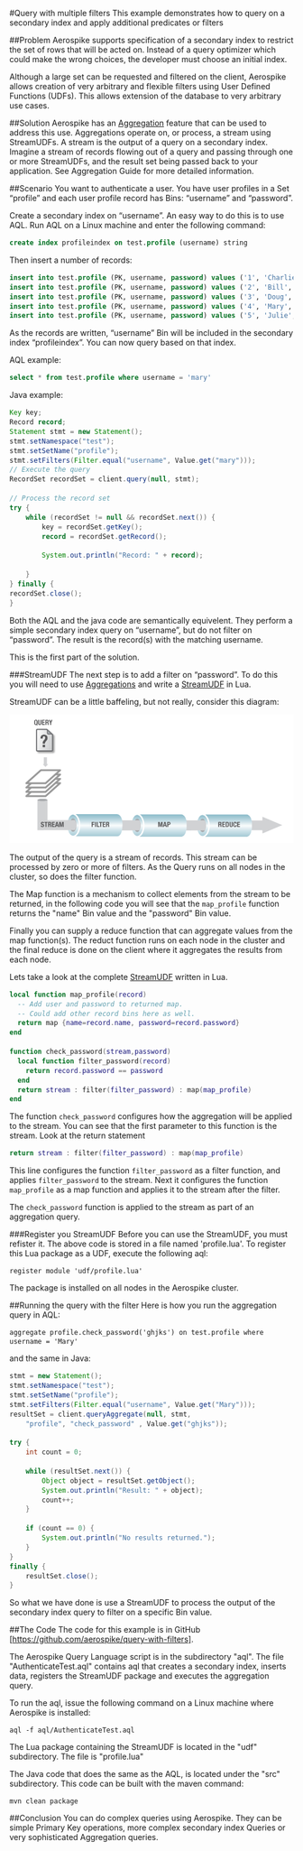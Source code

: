 #Query with multiple filters
This example demonstrates how to query on a secondary index and apply additional predicates or filters 


##Problem
Aerospike supports specification of a secondary index to restrict the set of rows that will be acted on. Instead of a query optimizer which could make the wrong choices, the developer must choose an initial index.

Although a large set can be requested and filtered on the client, Aerospike allows creation of very arbitrary and flexible filters using User Defined Functions (UDFs). This allows extension of the database to very arbitrary use cases.

##Solution
Aerospike has an [Aggregation](https://docs.aerospike.com/display/V3/Aggregation+Guide) feature that can be used to address this use. Aggregations operate on, or process,  a stream using StreamUDFs. A stream is the output of a query on a secondary index. Imagine a stream of records flowing out of a query and passing through one or more StreamUDFs, and the result set being passed back to your application. See Aggregation Guide for more detailed information.  

##Scenario
You want to authenticate a user. You have user profiles in a Set “profile” and each user profile record has Bins: “username” and “password”. 

Create a secondary index on “username”. An easy way to do this is to use AQL. Run AQL on a Linux machine and enter the following command:
```sql
create index profileindex on test.profile (username) string
```
Then insert a number of records:
```sql
insert into test.profile (PK, username, password) values ('1', 'Charlie', 'cpass')
insert into test.profile (PK, username, password) values ('2', 'Bill', 'hknfpkj')
insert into test.profile (PK, username, password) values ('3', 'Doug', 'dj6554')
insert into test.profile (PK, username, password) values ('4', 'Mary', 'ghjks')
insert into test.profile (PK, username, password) values ('5', 'Julie', 'zzxzxvv')
```
As the records are written, “username” Bin will be included in the secondary index “profileindex”. You can now query based on that index.

AQL example:
```sql
select * from test.profile where username = 'mary'
```
Java example:
```java
Key key;
Record record;
Statement stmt = new Statement();
stmt.setNamespace("test");
stmt.setSetName("profile");
stmt.setFilters(Filter.equal("username", Value.get("mary")));
// Execute the query
RecordSet recordSet = client.query(null, stmt);

// Process the record set
try {
	while (recordSet != null && recordSet.next()) {
		key = recordSet.getKey();
		record = recordSet.getRecord();
				
		System.out.println("Record: " + record);
				
	}
} finally {
recordSet.close();
}
```
Both the AQL and the java code are semantically equivelent. They perform a simple secondary index query on “username”, but do not filter on “password”. The result is the record(s) with the matching username. 

This is the first part of the solution.

###StreamUDF
The next step is to add a filter on “password”. To do this you will need to use [Aggregations](https://docs.aerospike.com/display/V3/Aggregation+Guide) and write a [StreamUDF](https://docs.aerospike.com/pages/viewpage.action?pageId=3807962) in Lua.

StreamUDF can be a little baffeling, but not really, consider this diagram:

![Stream processing](query_stream_filter.png)

The output of the query is a stream of records. This stream can be processed by zero or more of filters. As the Query runs on all nodes in the cluster, so does the filter function. 

The Map function is a mechanism to collect elements from the stream to be returned, in the following code you will see that the ```map_profile``` function returns the "name" Bin value and the "password" Bin value.

Finally you can supply a reduce function that can aggregate values from the map function(s). The reduct function runs on each node in the cluster and the final reduce is done on the client where it aggregates the results from each node.

Lets take a look at the complete [StreamUDF](https://docs.aerospike.com/pages/viewpage.action?pageId=3807962) written in Lua.
```lua
local function map_profile(record)
  -- Add user and password to returned map.
  -- Could add other record bins here as well.
  return map {name=record.name, password=record.password}
end

function check_password(stream,password)
  local function filter_password(record)
    return record.password == password
  end
  return stream : filter(filter_password) : map(map_profile)
end
```
The function ```check_password``` configures how the aggregation will be applied to the stream. You can see that the first parameter to this function is the stream. Look at the return statement 
```lua
return stream : filter(filter_password) : map(map_profile)
```
This line configures the function ```filter_password``` as a filter function, and applies ```filter_password``` to the stream. Next it configures the function ```map_profile``` as a map function and applies it to the stream after the filter.

The ```check_password``` function is applied to the stream as part of an aggregation query. 

###Register you StreamUDF
Before you can use the StreamUDF, you must refister it. The above code is stored in a file named 'profile.lua'. To register this Lua package as a UDF, execute the following aql:
```
register module 'udf/profile.lua'
```
The package is installed on all nodes in the Aerospike cluster.

##Running the query with the filter
Here is how you run the aggregation query in AQL:
```
aggregate profile.check_password('ghjks') on test.profile where username = 'Mary'
```
and the same in Java:
```java
stmt = new Statement();
stmt.setNamespace("test");
stmt.setSetName("profile");
stmt.setFilters(Filter.equal("username", Value.get("Mary")));
resultSet = client.queryAggregate(null, stmt, 
	"profile", "check_password" , Value.get("ghjks"));
				
try {
	int count = 0;
			
	while (resultSet.next()) {
		Object object = resultSet.getObject();
		System.out.println("Result: " + object);
		count++;
	}
			
	if (count == 0) {
		System.out.println("No results returned.");			
	}
}
finally {
	resultSet.close();
}
```
So what we have done is use a StreamUDF to process the output of the secondary index query to filter on a specific Bin value.

##The Code
The code for this example is in GitHub [https://github.com/aerospike/query-with-filters].

The Aerospike Query Language script is in the subdirectory "aql". The file "AuthenticateTest.aql" contains aql that creates a secondary index, inserts data, registers the StreamUDF package and executes the aggregation query.

To run the aql, issue the following command on a Linux machine where Aerospike is installed:
```
aql -f aql/AuthenticateTest.aql
```
The Lua package containing the StreamUDF is located in the "udf" subdirectory. The file is "profile.lua"

The Java code that does the same as the AQL, is located under the "src" subdirectory. This code can be built with the maven command:
```
mvn clean package
```

##Conclusion
You can do complex queries using Aerospike. They can be simple Primary Key operations, more complex secondary index Queries or very sophisticated Aggregation queries.



